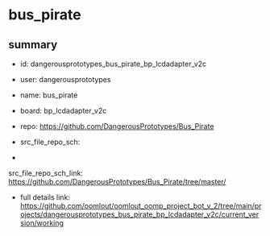 # bus_pirate
 
## summary 
* id: dangerousprototypes_bus_pirate_bp_lcdadapter_v2c
* user: dangerousprototypes
* name: bus_pirate
* board: bp_lcdadapter_v2c
* repo: https://github.com/DangerousPrototypes/Bus_Pirate



* src_file_repo_sch: 
*
 src_file_repo_sch_link: https://github.com/DangerousPrototypes/Bus_Pirate/tree/master/
* full details link: https://github.com/oomlout/oomlout_oomp_project_bot_v_2/tree/main/projects/dangerousprototypes_bus_pirate_bp_lcdadapter_v2c/current_version/working  






